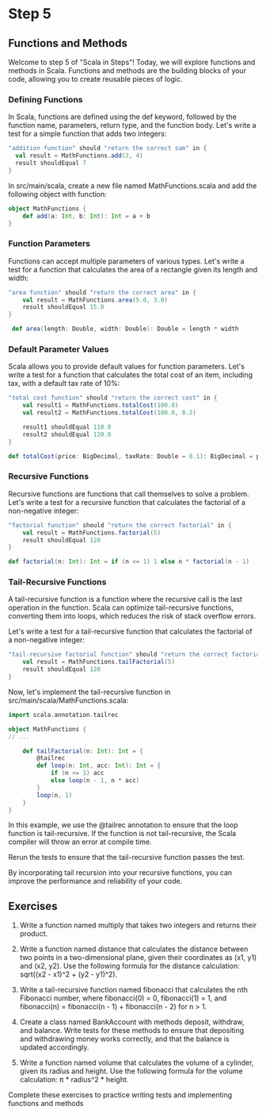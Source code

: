 # Step 5
## Functions and Methods
Welcome to step 5 of "Scala in Steps"! Today, we will explore functions and methods in Scala. Functions and methods are the building blocks of your code, allowing you to create reusable pieces of logic.
### Defining Functions
In Scala, functions are defined using the def keyword, followed by the function name, parameters, return type, and the function body. Let's write a test for a simple function that adds two integers:
```scala
"addition function" should "return the correct sum" in {
  val result = MathFunctions.add(3, 4)
  result shouldEqual 7
}
```
In src/main/scala, create a new file named MathFunctions.scala and add the following object with function:
```scala
object MathFunctions { 
	def add(a: Int, b: Int): Int = a + b
}
```
 
### Function Parameters
Functions can accept multiple parameters of various types. Let's write a test for a function that calculates the area of a rectangle given its length and width:
```scala
"area function" should "return the correct area" in { 
	val result = MathFunctions.area(5.0, 3.0) 
	result shouldEqual 15.0 
}
```
```scala
 def area(length: Double, width: Double): Double = length * width
```
### Default Parameter Values
Scala allows you to provide default values for function parameters. Let's write a test for a function that calculates the total cost of an item, including tax, with a default tax rate of 10%:
```scala
"total cost function" should "return the correct cost" in {
	val result1 = MathFunctions.totalCost(100.0) 
	val result2 = MathFunctions.totalCost(100.0, 0.2)

	result1 shouldEqual 110.0 
	result2 shouldEqual 120.0 
}
```
```scala
def totalCost(price: BigDecimal, taxRate: Double = 0.1): BigDecimal = price * (1 + taxRate)
```
### Recursive Functions
Recursive functions are functions that call themselves to solve a problem. Let's write a test for a recursive function that calculates the factorial of a non-negative integer:
```scala
"factorial function" should "return the correct factorial" in { 
	val result = MathFunctions.factorial(5) 
	result shouldEqual 120 
}
```
```scala
def factorial(n: Int): Int = if (n <= 1) 1 else n * factorial(n - 1)
```

### Tail-Recursive Functions

A tail-recursive function is a function where the recursive call is the last operation in the function. Scala can optimize tail-recursive functions, converting them into loops, which reduces the risk of stack overflow errors.

Let's write a test for a tail-recursive function that calculates the factorial of a non-negative integer:

```scala 
"tail-recursive factorial function" should "return the correct factorial" in {
    val result = MathFunctions.tailFactorial(5)
    result shouldEqual 120
}
```
Now, let's implement the tail-recursive function in src/main/scala/MathFunctions.scala:

``` scala 
import scala.annotation.tailrec

object MathFunctions {
// ...

    def tailFactorial(n: Int): Int = {
        @tailrec
        def loop(n: Int, acc: Int): Int = {
            if (n <= 1) acc
            else loop(n - 1, n * acc)
        }
        loop(n, 1)
    }
}
```
In this example, we use the @tailrec annotation to ensure that the loop function is tail-recursive. If the function is not tail-recursive, the Scala compiler will throw an error at compile time.

Rerun the tests to ensure that the tail-recursive function passes the test.

By incorporating tail recursion into your recursive functions, you can improve the performance and reliability of your code.


## Exercises

1. Write a function named multiply that takes two integers and returns their product.


2. Write a function named distance that calculates the distance between two points in a two-dimensional plane, given their coordinates as (x1, y1) and (x2, y2). Use the following formula for the distance calculation: sqrt((x2 - x1)^2 + (y2 - y1)^2).


3. Write a tail-recursive function named fibonacci that calculates the nth Fibonacci number, where fibonacci(0) = 0, fibonacci(1) = 1, and fibonacci(n) = fibonacci(n - 1) + fibonacci(n - 2) for n > 1.


4. Create a class named BankAccount with methods deposit, withdraw, and balance. Write tests for these methods to ensure that depositing and withdrawing money works correctly, and that the balance is updated accordingly.


5. Write a function named volume that calculates the volume of a cylinder, given its radius and height. Use the following formula for the volume calculation: π * radius^2 * height. 

Complete these exercises to practice writing tests and implementing functions and methods 